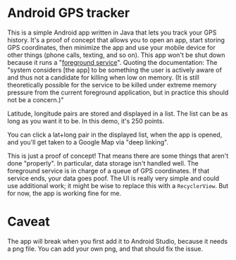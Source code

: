 # Android GPS tracker

This is a simple Android app written in Java that lets you track your GPS history. It's a proof of concept that allows you to open an app, start storing GPS coordinates, then minimize the app and use your mobile device for other things (phone calls, texting, and so on). This app won't be shut down because it runs a "[foreground service](https://developer.android.com/reference/android/app/Service)". Quoting the documentation:
The "system considers [the app] to be something the user is actively aware of and thus not a candidate for killing when low on memory. (It is still theoretically possible for the service to be killed under extreme memory pressure from the current foreground application, but in practice this should not be a concern.)"

Latitude, longitude pairs are stored and displayed in a list. The list can be as long as you want it to be. In this demo, it's 250 points.

You can click a lat+long pair in the displayed list, when the app is opened, and you'll get taken to a Google Map via "deep linking".

This is just a proof of concept! That means there are some things that aren't done "properly". In particular, data storage isn't handled well. The foreground service is in charge of a queue of GPS coordinates. If that service ends, your data goes poof. The UI is really very simple and could use additional work; it might be wise to replace this with a `RecyclerView`. But for now, the app is working fine for me.

# Caveat

The app will break when you first add it to Android Studio, because it needs a png file. You can add your own png, and that should fix the issue.
